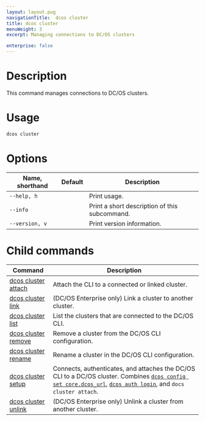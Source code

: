 ```yaml
---
layout: layout.pug
navigationTitle:  dcos cluster
title: dcos cluster
menuWeight: 3
excerpt: Managing connections to DC/OS clusters

enterprise: false
---
```


<!-- This source repo for this topic is https://github.com/dcos/dcos-docs -->


# Description
This command manages connections to DC/OS clusters.

# Usage

```bash
dcos cluster
```

# Options

| Name, shorthand | Default | Description |
|---------|-------------|-------------|
| `--help, h`   |             |  Print usage. |
| `--info`   |             |  Print a short description of this subcommand. |
| `--version, v`   |             | Print version information. |

# Child commands

| Command | Description |
|---------|-------------|
| [dcos cluster attach](/1.12/cli/command-reference/dcos-cluster/dcos-cluster-attach/)   |  Attach the CLI to a connected or linked cluster. |
| [dcos cluster link](/1.12/cli/command-reference/dcos-cluster/dcos-cluster-link/)       |  (DC/OS Enterprise only) Link a cluster to another cluster.  |
| [dcos cluster list](/1.12/cli/command-reference/dcos-cluster/dcos-cluster-list/)       |  List the clusters that are connected to the DC/OS CLI.  |
| [dcos cluster remove](/1.12/cli/command-reference/dcos-cluster/dcos-cluster-remove/)   |  Remove a cluster from the DC/OS CLI configuration.   |
| [dcos cluster rename](/1.12/cli/command-reference/dcos-cluster/dcos-cluster-rename/)   |  Rename a cluster in the DC/OS CLI configuration.  |
| [dcos cluster setup](/1.12/cli/command-reference/dcos-cluster/dcos-cluster-setup/)     |  Connects, authenticates, and attaches the DC/OS CLI to a DC/OS cluster. Combines [`dcos config set core.dcos_url`](/1.12/cli/command-reference/dcos-config/dcos-config-set/), [`dcos auth login`](/1.12/cli/command-reference/dcos-auth/dcos-auth-login/), and `docs cluster attach`. |
| [dcos cluster unlink](/1.12/cli/command-reference/dcos-cluster/dcos-cluster-unlink/)   |  (DC/OS Enterprise only) Unlink a cluster from another cluster. |
